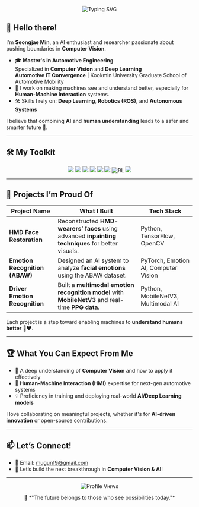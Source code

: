 <!-- Header Section -->
<p align="center">
  <img src="https://readme-typing-svg.herokuapp.com?font=JetBrains+Mono&duration=3500&color=blue&center=true&vCenter=true&lines=Welcome+to+My+GitHub!;Researcher+in+Computer+Vision+AI;Let's+build+something+great!" alt="Typing SVG">
</p>

## 👋 **Hello there!**
I'm **Seongjae Min**, an AI enthusiast and researcher passionate about pushing boundaries in **Computer Vision**.

- 🎓 **Master's in Automotive Engineering**  
   Specialized in **Computer Vision** and **Deep Learning**  
   **Automotive IT Convergence** | Kookmin University Graduate School of Automotive Mobility  
- 🧠 I work on making machines see and understand better, especially for **Human-Machine Interaction** systems.  
- 🛠️ Skills I rely on: **Deep Learning**, **Robotics (ROS)**, and **Autonomous Systems**  

I believe that combining **AI** and **human understanding** leads to a safer and smarter future 🚀.  

---

## 🛠️ **My Toolkit**
<p align="center">
  <img src="https://img.shields.io/badge/Python-3776AB?style=flat&logo=python&logoColor=white">
  <img src="https://img.shields.io/badge/TensorFlow-FF6F00?style=flat&logo=tensorflow&logoColor=white">
  <img src="https://img.shields.io/badge/PyTorch-EE4C2C?style=flat&logo=pytorch&logoColor=white">
  <img src="https://img.shields.io/badge/OpenCV-5C3EE8?style=flat&logo=opencv&logoColor=white">
  <img src="https://img.shields.io/badge/ROS-22314E?style=flat&logo=ros&logoColor=white">
  <img src="https://img.shields.io/badge/ComputerVision-AF69EE?style=flat&logo=neuralnetwork&logoColor=white">
  <img src="https://img.shields.io/badge/ReinforcementLearning-00A2E8?style=flat&logo=data:image/png;base64,..." alt="RL">
  <img src="https://img.shields.io/badge/ImitationLearning-8B008B?style=flat&logo=deep-learning&logoColor=white">
</p>

---

## 🚀 **Projects I’m Proud Of**
| **Project Name**                 | **What I Built**                                                                                   | **Tech Stack**                          |
|----------------------------------|----------------------------------------------------------------------------------------------------|----------------------------------------|
| **HMD Face Restoration**         | Reconstructed **HMD-wearers' faces** using advanced **inpainting techniques** for better visuals.  | Python, TensorFlow, OpenCV              |
| **Emotion Recognition (ABAW)**   | Designed an AI system to analyze **facial emotions** using the ABAW dataset.                       | PyTorch, Emotion AI, Computer Vision    |
| **Driver Emotion Recognition**   | Built a **multimodal emotion recognition model** with **MobileNetV3** and real-time **PPG data**.  | Python, MobileNetV3, Multimodal AI      |

Each project is a step toward enabling machines to **understand humans better** 🤖❤️.  

---

## 🏆 **What You Can Expect From Me**
- 📸 A deep understanding of **Computer Vision** and how to apply it effectively  
- 🚗 **Human-Machine Interaction (HMI)** expertise for next-gen automotive systems  
- 💡 Proficiency in training and deploying real-world **AI/Deep Learning models**  

I love collaborating on meaningful projects, whether it's for **AI-driven innovation** or open-source contributions.  

---

## 📫 **Let’s Connect!**
- 📧 Email: [mugun19@gmail.com](mailto:mugun19@gmail.com)  
- 🚀 Let’s build the next breakthrough in **Computer Vision & AI**!  

---

<p align="center">
  <img src="https://komarev.com/ghpvc/?username=msjae&label=Profile+Views&color=brightgreen" alt="Profile Views">
</p>
<p align="center">
  🚀 *"The future belongs to those who see possibilities today."*
</p>

